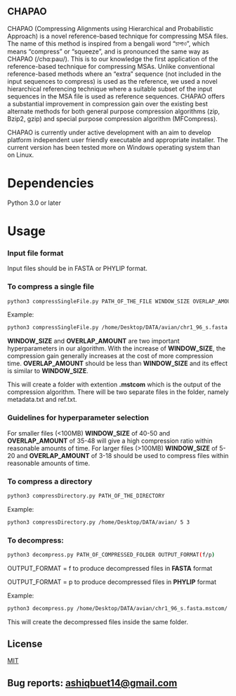 ## CHAPAO
CHAPAO (Compressing  Alignments  using  Hierarchical  and  Probabilistic  Approach) is a novel reference-based technique for compressing MSA files. The name of this method is inspired from a bengali word “চাপাও”, which means “compress” or “squeeze”, and is pronounced the same way as CHAPAO (/chɑ:paʊ/). This is to our knowledge the first application of the reference-based technique for compressing MSAs. Unlike conventional reference-based methods where an “extra” sequence (not included in the input sequences to compress) is used as the reference, we used a novel hierarchical referencing technique where a suitable subset of the input sequences in the MSA file is used as reference sequences. CHAPAO offers a substantial improvement in compression gain over the existing best alternate methods for both general purpose compression algorithms (zip, Bzip2, gzip) and special purpose compression algorithm (MFCompress).

CHAPAO is currently under active development with an aim to develop platform independent user friendly executable and appropriate installer. The current version has been tested more on Windows operating system than on Linux.  

# Dependencies 
Python 3.0 or later 

# Usage 
### Input file format
Input files should be in FASTA or PHYLIP format.

### To compress a single file

```bash
python3 compressSingleFile.py PATH_OF_THE_FILE WINDOW_SIZE OVERLAP_AMOUNT
```
Example:
```bash
python3 compressSingleFile.py /home/Desktop/DATA/avian/chr1_96_s.fasta 30 28
```
**WINDOW_SIZE** and **OVERLAP_AMOUNT** are two important hyperparameters in our algorithm.  With the increase of **WINDOW_SIZE**, the compression gain generally increases at the cost of more compression time. **OVERLAP_AMOUNT** should be less than **WINDOW_SIZE** and its effect is similar to  **WINDOW_SIZE**.

This will create a folder with extention **.mstcom** which is the output of the compression algorithm. There will be two separate files in the folder, namely metadata.txt and ref.txt.

### Guidelines for hyperparameter selection
For smaller files (<100MB) **WINDOW_SIZE** of 40-50 and **OVERLAP_AMOUNT** of 35-48 will give a high compression ratio within reasonable amounts of time.
For larger files (>100MB) **WINDOW_SIZE** of 5-20 and **OVERLAP_AMOUNT** of 3-18 should be used to compress files within reasonable amounts of time.
### To compress a directory
```bash
python3 compressDirectory.py PATH_OF_THE_DIRECTORY
```
Example:
```bash
python3 compressDirectory.py /home/Desktop/DATA/avian/ 5 3
```

### To decompress:

```bash
python3 decompress.py PATH_OF_COMPRESSED_FOLDER OUTPUT_FORMAT(f/p)
```


OUTPUT_FORMAT = f to produce decompressed files in **FASTA** format

OUTPUT_FORMAT = p to produce decompressed files in **PHYLIP** format

Example:
```bash
python3 decompress.py /home/Desktop/DATA/avian/chr1_96_s.fasta.mstcom/ f
```
This will create the decompressed files inside the same folder.

## License
[MIT](https://choosealicense.com/licenses/mit/)

## Bug reports: ashiqbuet14@gmail.com
